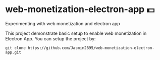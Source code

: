 # web-monetization-electron-app 💵 
Experimenting with web monetization and electron app

This project demonstrate basic setup to enable web monetization in Electron App. 
You can setup the project by:

```shell
git clone https://github.com/Jasmin2895/web-monetization-electron-app.git

```
